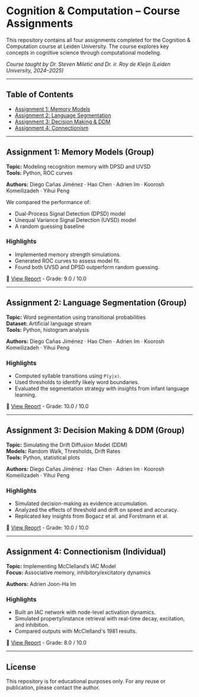 # Cognition & Computation – Course Assignments

This repository contains all four assignments completed for the Cognition & Computation course at Leiden University. The course explores key concepts in cognitive science through computational modeling.

_Course taught by Dr. Steven Miletić and Dr. ir. Roy de Kleijn (Leiden University, 2024–2025)_

---

## Table of Contents

- [Assignment 1: Memory Models](#assignment-1-memory-models-group)
- [Assignment 2: Language Segmentation](#assignment-2-language-segmentation-group)
- [Assignment 3: Decision Making & DDM](#assignment-3-decision-making--ddm-group)
- [Assignment 4: Connectionism](#assignment-4-connectionism-individual)

---

## Assignment 1: Memory Models (Group)

**Topic:** Modeling recognition memory with DPSD and UVSD  
**Tools:** Python, ROC curves

**Authors:** Diego Cañas Jiménez · Hao Chen · Adrien Im · Koorosh Komeilizadeh · Yihui Peng


We compared the performance of:
- Dual-Process Signal Detection (DPSD) model
- Unequal Variance Signal Detection (UVSD) model
- A random guessing baseline

### Highlights
- Implemented memory strength simulations.
- Generated ROC curves to assess model fit.
- Found both UVSD and DPSD outperform random guessing.

📄 [View Report](./Assignment%201%20-%20Memory/report.pdf) - Grade: 9.0 / 10.0

---

## Assignment 2: Language Segmentation (Group)

**Topic:** Word segmentation using transitional probabilities  
**Dataset:** Artificial language stream  
**Tools:** Python, histogram analysis

**Authors:** Diego Cañas Jiménez · Hao Chen · Adrien Im · Koorosh Komeilizadeh · Yihui Peng

### Highlights
- Computed syllable transitions using `P(y|x)`.
- Used thresholds to identify likely word boundaries.
- Evaluated the segmentation strategy with insights from infant language learning.

📄 [View Report](./Assignment%202%20-%20Language/report.pdf) - Grade: 10.0 / 10.0


---

## Assignment 3: Decision Making & DDM (Group)

**Topic:** Simulating the Drift Diffusion Model (DDM)  
**Models:** Random Walk, Thresholds, Drift Rates  
**Tools:** Python, statistical plots

**Authors:** Diego Cañas Jiménez · Hao Chen · Adrien Im · Koorosh Komeilizadeh · Yihui Peng

### Highlights
- Simulated decision-making as evidence accumulation.
- Analyzed the effects of threshold and drift on speed and accuracy.
- Replicated key insights from Bogacz et al. and Forstmann et al.

📄 [View Report](./Assignment%203%20-%20Decision%20Making/report.pdf) - Grade: 10.0 / 10.0


---

## Assignment 4: Connectionism (Individual)

**Topic:** Implementing McClelland’s IAC Model   
**Focus:** Associative memory, inhibitory/excitatory dynamics

**Authors:** Adrien Joon-Ha Im

### Highlights
- Built an IAC network with node-level activation dynamics.
- Simulated property/instance retrieval with real-time decay, excitation, and inhibition.
- Compared outputs with McClelland's 1981 results.

📄 [View Report](./Assignment%204%20-%20Connectionism/report.pdf) - Grade: 8.0 / 10.0

---

## License

This repository is for educational purposes only. For any reuse or publication, please contact the author.

